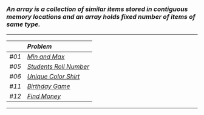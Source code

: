 ### _An array is a collection of similar items stored in contiguous memory locations and an array holds fixed number of items of same type._
---
|     | _Problem_ |
|:--- |:---------- |
| _#01_ | [_Min and Max_](Solution/Min_and_Max.py)|
| _#05_ | [_Students Roll Number_ ](Solution/Students_Roll_Number.py)|
| _#06_ | [_Unique Color Shirt_](Solution/Unique_Color_Shirt.py) |
| _#11_ | [_Birthday Game_](Solution/Birthday_Game.py) |
| _#12_ | [_Find Money_](Solution/Find_Money.py) |
---
